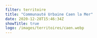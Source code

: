 ```yaml
---
filter: territoire
title: "Communauté Urbaine Caen la Mer"
date: 2020-12-28T15:46:34Z
showTitle: true
logo: /images/territoires/caen.webp
---
```


